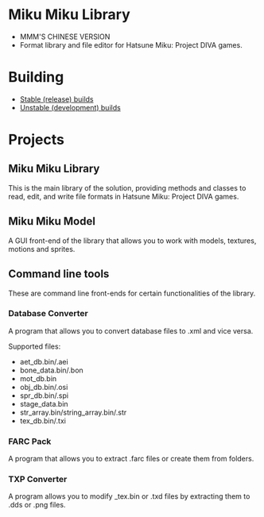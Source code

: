 # Miku Miku Library
* MMM'S CHINESE VERSION
* Format library and file editor for Hatsune Miku: Project DIVA games.

# Building
* [Stable (release) builds](https://github.com/blueskythlikesclouds/MikuMikuLibrary/releases)
* [Unstable (development) builds](https://ci.appveyor.com/project/DavidMax-dm/mikumikulibrary/build/artifacts)

# Projects
## Miku Miku Library
This is the main library of the solution, providing methods and classes to read, edit, and write file formats in Hatsune Miku: Project DIVA games.

## Miku Miku Model
A GUI front-end of the library that allows you to work with models, textures, motions and sprites.

## Command line tools
These are command line front-ends for certain functionalities of the library.

### Database Converter
A program that allows you to convert database files to .xml and vice versa.

Supported files:
* aet_db.bin/.aei
* bone_data.bin/.bon
* mot_db.bin
* obj_db.bin/.osi
* spr_db.bin/.spi
* stage_data.bin
* str_array.bin/string_array.bin/.str
* tex_db.bin/.txi

### FARC Pack
A program that allows you to extract .farc files or create them from folders.

### TXP Converter
A program allows you to modify _tex.bin or .txd files by extracting them to .dds or .png files.
